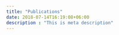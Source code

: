 ```yaml
---
title: "Publications"
date: 2018-07-14T16:19:08+06:00
description : "This is meta description"
---
```


